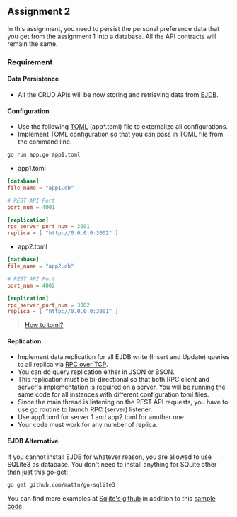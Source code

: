## Assignment 2

In this assignment, you need to persist the personal preference data that you get from the assignment 1 into a database. All the API contracts will remain the same.


### Requirement

#### Data Persistence
* All the CRUD APIs will be now storing and retrieving data from [EJDB](http://ejdb.org/doc/snippets.html#go).

#### Configuration

* Use the following [TOML](https://github.com/toml-lang/toml) (app*.toml) file to externalize all configurations. 
* Implement TOML configuration so that you can pass in TOML file from the command line.

```sh
go run app.go app1.toml
```

* app1.toml
```toml
[database]
file_name = "app1.db"

# REST API Port
port_num = 4001

[replication]
rpc_server_port_num = 3001
replica = [ "http://0.0.0.0:3002" ]
```

* app2.toml
```toml
[database]
file_name = "app2.db"

# REST API Port
port_num = 4002

[replication]
rpc_server_port_num = 3002
replica = [ "http://0.0.0.0:3001" ]
```

> [How to toml?](https://github.com/naoina/toml/tree/master/_example) 

#### Replication
 * Implement data replication for all EJDB write (Insert and Update) queries to all replica via [RPC over TCP](https://gist.github.com/jordanorelli/2629049).
 * You can do query replication either in JSON or BSON.
 * This replication must be bi-directional so that both RPC client and server's implementation is required on a server. You will be running the same code for all instances with different configuration toml files.
 * Since the main thread is listening on the REST API requests, you have to use go routine to launch RPC (server) listener. 
 * Use app1.toml for server 1 and app2.toml for another one.
 * Your code must work for any number of replica.
 
#### EJDB Alternative

If you cannot install EJDB for whatever reason, you are allowed to use SQLite3 as database. You don't need to install anything for SQLite other than just this go-get:

```sh
go get github.com/mattn/go-sqlite3
```

You can find more examples at [Sqlite's github](https://github.com/mattn/go-sqlite3) in addition to this [sample code](https://github.com/sithu/cmpe273-sp16/blob/master/assignment2/app_sqlite3.go).
 
